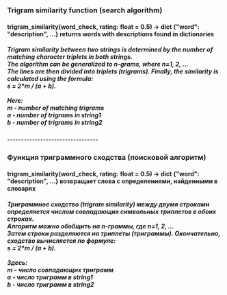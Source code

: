 ﻿
<h3>Trigram similarity function (search algorithm)</h3>

<h4>trigram_similarity(word_check, rating: float = 0.5) -> dict {"word": "description", ...} returns words with descriptions found in dictionaries</h4>


<h5>
  Trigram similarity between two strings is determined by the number of matching character triplets in both strings.
  <br>
  The algorithm can be generalized to n-grams, where n=1, 2, ...
  <br>
  The lines are then divided into triplets (trigrams). Finally, the similarity is calculated using the formula:
  <br>
  s = 2*m / (a ​​+ b).
  <br><br>
  Here:
  <br>
  m - number of matching trigrams
  <br>
  a - number of trigrams in string1
  <br>
  b - number of trigrams in string2
</h5>
---------------------------------
<h3>Функция триграммного сходства (поисковой алгоритм)</h3>

<h4>trigram_similarity(word_check, rating: float = 0.5) -> dict {"word": "description", ...} возвращает слова с определениями, найденными в словарях</h4>

<h5>
  Триграммное сходство (trigram similarity) между двумя строками определяется числом совпадающих символьных триплетов в обоих строках. 
  <br>
  Алгоритм можно обобщить на n-граммы, где n=1, 2, ...
  <br>
  Затем строки разделяются на триплеты (триграммы). Окончательно, сходство вычисляется по формуле:
  <br>
  s = 2*m / (a + b).
  <br><br>
  Здесь:
  <br>
  m - число совпадающих триграмм
  <br>
  a - число триграмм в string1
  <br>
  b - число триграмм в string2
  <br>
</h5>

